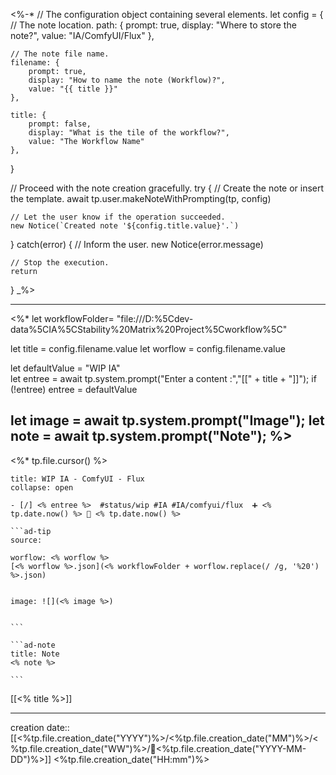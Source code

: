 <%-*
// The configuration object containing several elements.
let config = {
    // The note location.
    path: {
        prompt: true,
        display: "Where to store the note?",
        value: "IA/ComfyUI/Flux"
    },

    // The note file name.
    filename: {
        prompt: true,
        display: "How to name the note (Workflow)?",
        value: "{{ title }}"
    },

    title: {
        prompt: false,
        display: "What is the tile of the workflow?",
        value: "The Workflow Name"
    },


}

// Proceed with the note creation gracefully.
try {
    // Create the note or insert the template.
    await tp.user.makeNoteWithPrompting(tp, config)

    // Let the user know if the operation succeeded.
    new Notice(`Created note '${config.title.value}'.`)
} catch(error) {
    // Inform the user.
    new Notice(error.message)

    // Stop the execution.
    return
}
_%>

---
<%*
let workflowFolder= "file:///D:%5Cdev-data%5CIA%5CStability%20Matrix%20Project%5Cworkflow%5C"

let title = config.filename.value
let worflow = config.filename.value

let defaultValue = "WIP IA"  
let entree = await tp.system.prompt("Enter a content :","[[" + title + "]]");
if (!entree) entree = defaultValue


let image = await tp.system.prompt("Image");
let note = await tp.system.prompt("Note");
%>
---
<%* tp.file.cursor() %> 
`````ad-example
title: WIP IA - ComfyUI - Flux
collapse: open

- [/] <% entree %>  #status/wip #IA #IA/comfyui/flux  ➕ <% tp.date.now() %> 🛫 <% tp.date.now() %>

```ad-tip
source: 

worflow: <% worflow %> 
[<% worflow %>.json](<% workflowFolder + worflow.replace(/ /g, '%20') %>.json)


image: ![](<% image %>)


```

```ad-note
title: Note
<% note %> 

```

`````

[[<% title %>]]

---
creation date:: [[<%tp.file.creation_date("YYYY")%>/<%tp.file.creation_date("MM")%>/<%tp.file.creation_date("WW")%>/📒<%tp.file.creation_date("YYYY-MM-DD")%>]]  <%tp.file.creation_date("HH:mm")%>



